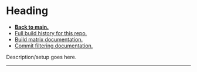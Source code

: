 # Heading

* **[Back to main.](README.md)**
* [Full build history for this repo.](https://ci.appveyor.com/project/relsqui/matrix-repro/history)
* [Build matrix documentation.](https://www.appveyor.com/docs/build-configuration/#build-matrix)
* [Commit filtering documentation.](https://www.appveyor.com/docs/how-to/filtering-commits/)

Description/setup goes here.

---

<!-- For easy copy/paste:

##

[Appveyor run.]()

```
```

* **Change:** 
* **Expected/Why:** 
* **Result:** 

-->